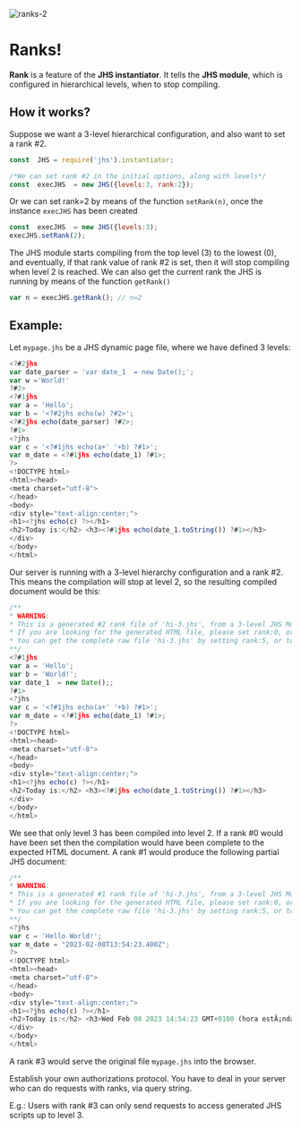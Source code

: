 
![ranks-2](https://user-images.githubusercontent.com/115353781/218046305-70baaf69-1f96-4c24-8458-6d77d3162c1e.png)

Ranks!
=====

**Rank** is a feature of the **JHS instantiator**. It tells the **JHS module**, which is configured in hierarchical levels, 
when to stop compiling.

## How it works?

Suppose we want a 3-level hierarchical configuration, and also want to set a rank #2.
```javascript
const  JHS = require('jhs').instantiator;

/*We can set rank #2 in the initial options, along with levels*/
const  execJHS  = new JHS({levels:3, rank:2});
```
Or we can set rank=2 by means of the function `setRank(n)`, once the instance `execJHS` has been created
```javascript
const  execJHS  = new JHS({levels:3);
execJHS.setRank(2);
```
The JHS module starts compiling from the top level (3) to the lowest (0), and
eventually, if that rank value of rank #2 is set, then it will stop compiling 
when level 2 is reached. 
 We can also get the current rank the JHS is running by means of the function `getRank()`
 ```javascript
 var n = execJHS.getRank(); // n=2
 ```
 ## Example:
 Let `mypage.jhs` be a JHS dynamic page file, where we have defined 3 levels:
 ```javascript
 <?#2jhs
 var date_parser = 'var date_1  = new Date();';
 var w ='World!'
?#2>
<?#1jhs
 var a = 'Hello';
 var b = '<?#2jhs echo(w) ?#2>';
 <?#2jhs echo(date_parser) ?#2>;
?#1>
<?jhs
 var c = '<?#1jhs echo(a+' '+b) ?#1>';
 var m_date = <?#1jhs echo(date_1) ?#1>;
?>
<!DOCTYPE html> 
<html><head>
<meta charset="utf-8">
</head>
<body>
<div style="text-align:center;">
<h1><?jhs echo(c) ?></h1>
<h2>Today is:</h2> <h3><?#1jhs echo(date_1.toString()) ?#1></h3>
</div>
</body>
</html>
 ```
 Our server is running with a 3-level hierarchy configuration and a rank #2. This means 
 the compilation will stop at level 2, so the resulting compiled document would be this:
 ```javascript
 /**
 * WARNING:
 * This is a generated #2 rank file of 'hi-3.jhs', from a 3-level JHS Module configuration. 
 * If you are looking for the generated HTML file, please set rank:0, or do not define any, in JHS options.
 * You can get the complete raw file 'hi-3.jhs' by setting rank:5, or to a higher value.
 **/
<?#1jhs
 var a = 'Hello';
 var b = 'World!';
 var date_1  = new Date();;
?#1>
<?jhs
 var c = '<?#1jhs echo(a+' '+b) ?#1>';
 var m_date = <?#1jhs echo(date_1) ?#1>;
?>
<!DOCTYPE html> 
<html><head>
<meta charset="utf-8">
</head>
<body>
<div style="text-align:center;">
<h1><?jhs echo(c) ?></h1>
<h2>Today is:</h2> <h3><?#1jhs echo(date_1.toString()) ?#1></h3>
</div>
</body>
</html>
 ```
 We see that only level 3 has been compiled into level 2. If a rank #0 would have been set 
 then the compilation would have been complete to the expected HTML document. A rank #1 would produce 
 the following partial JHS document:
 ```javascript
 /**
 * WARNING:
 * This is a generated #1 rank file of 'hi-3.jhs', from a 3-level JHS Module configuration. 
 * If you are looking for the generated HTML file, please set rank:0, or do not define any, in JHS options.
 * You can get the complete raw file 'hi-3.jhs' by setting rank:5, or to a higher value.
 **/
<?jhs
 var c = 'Hello World!';
 var m_date = "2023-02-08T13:54:23.400Z";
?>
<!DOCTYPE html> 
<html><head>
<meta charset="utf-8">
</head>
<body>
<div style="text-align:center;">
<h1><?jhs echo(c) ?></h1>
<h2>Today is:</h2> <h3>Wed Feb 08 2023 14:54:23 GMT+0100 (hora estÃ¡ndar de Europa central)</h3>
</div>
</body>
</html>
 ```
 A rank #3 would serve  the original file `mypage.jhs` into the browser. 

 Establish your own authorizations protocol. You have to deal in your server who can do requests with ranks, via query string.
 
 E.g.: Users with rank #3 can only send requests to access generated JHS scripts up to level 3. 
 

